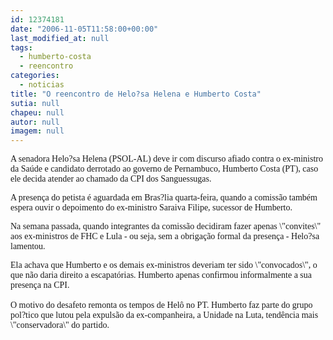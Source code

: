 ```yaml
---
id: 12374181
date: "2006-11-05T11:58:00+00:00"
last_modified_at: null
tags:
  - humberto-costa
  - reencontro
categories:
  - noticias
title: "O reencontro de Helo?sa Helena e Humberto Costa"
sutia: null
chapeu: null
autor: null
imagem: null
---
```

<p><P><FONT face=Verdana>A senadora Helo?sa Helena (PSOL-AL) deve ir com discurso afiado contra o ex-ministro da Saúde e candidato derrotado ao governo de Pernambuco, Humberto Costa (PT), caso ele decida atender ao chamado da CPI dos Sanguessugas.</FONT></P></p>
<p><P><FONT face=Verdana>A presença do petista é aguardada em Bras?lia quarta-feira, quando a comissão também espera ouvir o depoimento do ex-ministro Saraiva Filipe, sucessor de Humberto.&nbsp; </FONT></P></p>
<p><P><FONT face=Verdana>Na semana passada, quando integrantes da comissão decidiram fazer apenas \"convites\" aos ex-ministros de FHC e Lula - ou seja, sem a obrigação formal da presença - Helo?sa lamentou. </FONT></P></p>
<p><P><FONT face=Verdana>Ela achava que Humberto e os demais ex-ministros deveriam ter sido \"convocados\", o que não daria direito a escapatórias. Humberto apenas confirmou informalmente a sua presença na CPI. <BR>&nbsp;<BR>O motivo do desafeto remonta os tempos de Helô no PT. Humberto faz parte do grupo pol?tico que lutou pela expulsão da ex-companheira, a Unidade na Luta, tendência mais \"conservadora\" do partido.</FONT> </P> </p>
